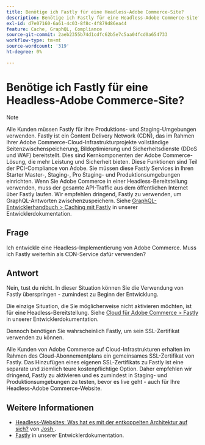 ```yaml
---
title: Benötige ich Fastly für eine Headless-Adobe Commerce-Site?
description: Benötige ich Fastly für eine Headless-Adobe Commerce-Site?
exl-id: d7e07160-6a61-4c03-8f8c-4f879d86ea44
feature: Cache, GraphQL, Compliance
source-git-commit: 2aeb2355b74d1cdfc62b5e7c5aa04fcd0a654733
workflow-type: tm+mt
source-wordcount: '319'
ht-degree: 0%

---
```


# Benötige ich Fastly für eine Headless-Adobe Commerce-Site?

>[!NOTE]
>
>Alle Kunden müssen Fastly für ihre Produktions- und Staging-Umgebungen verwenden. Fastly ist ein Content Delivery Network (CDN), das im Rahmen Ihrer Adobe Commerce-Cloud-Infrastrukturprojekte vollständige Seitenzwischenspeicherung, Bildoptimierung und Sicherheitsdienste (DDoS und WAF) bereitstellt. Dies sind Kernkomponenten der Adobe Commerce-Lösung, die mehr Leistung und Sicherheit bieten. Diese Funktionen sind Teil der PCI-Compliance von Adobe. Sie müssen diese Fastly Services in Ihren Starter Master-, Staging-, Pro Staging- und Produktionsumgebungen einrichten. Wenn Sie Adobe Commerce in einer Headless-Bereitstellung verwenden, muss der gesamte API-Traffic aus dem öffentlichen Internet über Fastly laufen. Wir empfehlen dringend, Fastly zu verwenden, um GraphQL-Antworten zwischenzuspeichern. Siehe [GraphQL-Entwicklerhandbuch > Caching mit Fastly](https://developer.adobe.com/commerce/webapi/graphql/usage/caching/#caching-with-fastly) in unserer Entwicklerdokumentation.

## **Frage**

Ich entwickle eine Headless-Implementierung von Adobe Commerce. Muss ich Fastly weiterhin als CDN-Service dafür verwenden?

## **Antwort**

Nein, tust du nicht. In dieser Situation können Sie die Verwendung von Fastly überspringen - zumindest zu Beginn der Entwicklung.

Die einzige Situation, die Sie möglicherweise nicht aktivieren möchten, ist für eine Headless-Bereitstellung.
Siehe [Cloud für Adobe Commerce > Fastly](https://experienceleague.adobe.com/en/docs/commerce-cloud-service/user-guide/cdn/fastly) in unserer Entwicklerdokumentation.

Dennoch benötigen Sie wahrscheinlich Fastly, um sein SSL-Zertifikat verwenden zu können.

Alle Kunden von Adobe Commerce auf Cloud-Infrastrukturen erhalten im Rahmen des Cloud-Abonnementplans ein gemeinsames SSL-Zertifikat von Fastly. Das Hinzufügen eines eigenen SSL-Zertifikats zu Fastly ist eine separate und ziemlich teure kostenpflichtige Option. Daher empfehlen wir dringend, Fastly zu aktivieren und es zumindest in Staging- und Produktionsumgebungen zu testen, bevor es live geht - auch für Ihre Headless-Adobe Commerce-Website.

## Weitere Informationen

* [Headless-Websites: Was hat es mit der entkoppelten Architektur auf sich?](https://pantheon.io/blog/headless-websites-whats-big-deal-decoupled-architecture) von [Josh ](https://pantheon.io/team/josh-koenig).
* [Fastly](https://experienceleague.adobe.com/en/docs/commerce-cloud-service/user-guide/cdn/fastly) in unserer Entwicklerdokumentation.
